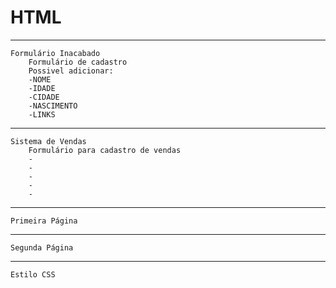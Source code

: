 # HTML

------------------------------------------------

    Formulário Inacabado
        Formulário de cadastro
        Possivel adicionar:
        -NOME
        -IDADE
        -CIDADE
        -NASCIMENTO
        -LINKS
        
    

------------------------------------------------

    Sistema de Vendas
        Formulário para cadastro de vendas
        -
        -
        -
        -
        -
        
        
    

------------------------------------------------

    Primeira Página
    
    
------------------------------------------------

    Segunda Página
    
    
------------------------------------------------

    Estilo CSS
